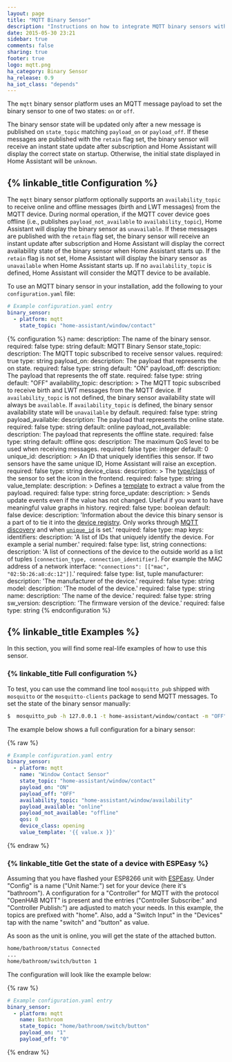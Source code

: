 ```yaml
---
layout: page
title: "MQTT Binary Sensor"
description: "Instructions on how to integrate MQTT binary sensors within Home Assistant."
date: 2015-05-30 23:21
sidebar: true
comments: false
sharing: true
footer: true
logo: mqtt.png
ha_category: Binary Sensor
ha_release: 0.9
ha_iot_class: "depends"
---
```


The `mqtt` binary sensor platform uses an MQTT message payload
to set the binary sensor to one of two states: `on` or `off`.

The binary sensor state will be updated only after a new message is published on
`state_topic` matching `payload_on` or `payload_off`.
If these messages are published with the `retain` flag set,
the binary sensor will receive an instant state update after subscription and
Home Assistant will display the correct state on startup.
Otherwise, the initial state displayed in Home Assistant will be `unknown`.

## {% linkable_title Configuration %}

The `mqtt` binary sensor platform optionally supports an `availability_topic` to
receive online and offline messages (birth and LWT messages) from the MQTT
device. During normal operation, if the MQTT cover device goes offline
(i.e., publishes `payload_not_available` to `availability_topic`), Home
Assistant will display the binary sensor as `unavailable`. If these messages are
published with the `retain` flag set, the binary sensor will receive an instant
update after subscription and Home Assistant will display the correct
availability state of the binary sensor when Home Assistant starts up.
If the `retain` flag is not set, Home Assistant will display the binary sensor
as `unavailable` when Home Assistant starts up. If no `availability_topic`
is defined, Home Assistant will consider the MQTT device to be available.

To use an MQTT binary sensor in your installation,
add the following to your `configuration.yaml` file:

```yaml
# Example configuration.yaml entry
binary_sensor:
  - platform: mqtt
    state_topic: "home-assistant/window/contact"
```

{% configuration %}
name:
  description: The name of the binary sensor.
  required: false
  type: string
  default: MQTT Binary Sensor
state_topic:
  description: The MQTT topic subscribed to receive sensor values.
  required: true
  type: string
payload_on:
  description: The payload that represents the on state.
  required: false
  type: string
  default: "ON"
payload_off:
  description: The payload that represents the off state.
  required: false
  type: string
  default: "OFF"
availability_topic:
  description: >
    The MQTT topic subscribed to receive birth and LWT messages from the MQTT
    device. If `availability_topic` is not defined, the binary sensor availability
    state will always be `available`. If `availability_topic` is defined,
    the binary sensor availability state will be `unavailable` by default.
  required: false
  type: string
payload_available:
  description: The payload that represents the online state.
  required: false
  type: string
  default: online
payload_not_available:
  description: The payload that represents the offline state.
  required: false
  type: string
  default: offline
qos:
  description: The maximum QoS level to be used when receiving messages.
  required: false
  type: integer
  default: 0
unique_id:
  description: >
    An ID that uniquely identifies this sensor. If two sensors have
    the same unique ID, Home Assistant will raise an exception.
  required: false
  type: string
device_class:
  description: >
    The [type/class](/components/binary_sensor/) of
    the sensor to set the icon in the frontend.
  required: false
  type: string
value_template:
  description: >
    Defines a [template](/docs/configuration/templating/#processing-incoming-data)
    to extract a value from the payload.
  required: false
  type: string
force_update:
  description: >
    Sends update events even if the value has not changed.
    Useful if you want to have meaningful value graphs in history.
  reqired: false
  type: boolean
  default: false
device:
  description: 'Information about the device this binary sensor is a part of to tie it into the [device registry](https://developers.home-assistant.io/docs/en/device_registry_index.html). Only works through [MQTT discovery](/docs/mqtt/discovery/) and when [`unique_id`](#unique_id) is set.'
  required: false
  type: map
  keys:
    identifiers:
      description: 'A list of IDs that uniquely identify the device. For example a serial number.'
      required: false
      type: list, string
    connections:
      description: 'A list of connections of the device to the outside world as a list of tuples `[connection_type, connection_identifier]`. For example the MAC address of a network interface: `"connections": [["mac", "02:5b:26:a8:dc:12"]]`.'
      required: false
      type: list, tuple
    manufacturer:
      description: 'The manufacturer of the device.'
      required: false
      type: string
    model:
      description: 'The model of the device.'
      required: false
      type: string
    name:
      description: 'The name of the device.'
      required: false
      type: string
    sw_version:
      description: 'The firmware version of the device.'
      required: false
      type: string
{% endconfiguration %}

## {% linkable_title Examples %}

In this section, you will find some real-life examples of how to use this sensor.

### {% linkable_title Full configuration %}

To test, you can use the command line tool `mosquitto_pub` shipped with
`mosquitto` or the `mosquitto-clients` package to send MQTT messages.
To set the state of the binary sensor manually:

```bash
$  mosquitto_pub -h 127.0.0.1 -t home-assistant/window/contact -m "OFF"
```

The example below shows a full configuration for a binary sensor:

{% raw %}
```yaml
# Example configuration.yaml entry
binary_sensor:
  - platform: mqtt
    name: "Window Contact Sensor"
    state_topic: "home-assistant/window/contact"
    payload_on: "ON"
    payload_off: "OFF"
    availability_topic: "home-assistant/window/availability"
    payload_available: "online"
    payload_not_available: "offline"
    qos: 0
    device_class: opening
    value_template: '{{ value.x }}'
```
{% endraw %}

### {% linkable_title Get the state of a device with ESPEasy %}

Assuming that you have flashed your ESP8266 unit with
[ESPEasy](https://github.com/letscontrolit/ESPEasy).
Under "Config" is a name ("Unit Name:") set for your device
(here it's "bathroom"). A configuration for a "Controller" for MQTT with the
protocol "OpenHAB MQTT" is present and the entries ("Controller Subscribe:" and
"Controller Publish:") are adjusted to match your needs.
In this example, the topics are prefixed with "home". Also, add a "Switch Input"
in the "Devices" tap with the name "switch" and "button" as value.

As soon as the unit is online, you will get the state of the attached button.

```bash
home/bathroom/status Connected
...
home/bathroom/switch/button 1
```

The configuration will look like the example below:

{% raw %}
```yaml
# Example configuration.yaml entry
binary_sensor:
  - platform: mqtt
    name: Bathroom
    state_topic: "home/bathroom/switch/button"
    payload_on: "1"
    payload_off: "0"
```
{% endraw %}
